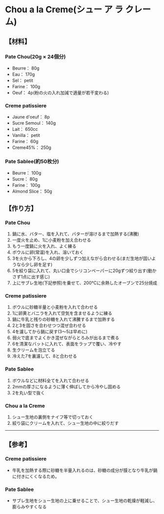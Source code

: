 # Chou a la Creme(シュー ア ラ クレーム)

## 【材料】
### Pate Chou(20g × 24個分)
- Beurre： 80g
- Eau： 170g
- Sel： petit
- Farine： 100g
- Oeuf： 4p(粉の火の入れ加減で適量が若干変わる)
### Creme patissiere
- Jaune d'oeuf： 8p
- Sucre Semoul： 140g
- Lait： 650cc
- Vanilla： petit
- Farine： 60g
- Creme45%： 250g
### Pate Sablee(約50枚分)
- Beurre： 100g
- Sucre： 80g
- Farine： 100g
- Almond Slice： 50g

## 【作り方】
### Pate Chou
1. 鍋に水、バター、塩を入れて、バターが溶けるまで加熱する(沸騰)
2. 一度火を止め、1に小麦粉を加え合わせる
3. もう一度鍋に火を入れ、よく練る
4. ボウルに卵(常温)を入れ、溶いておく
5. 3を火から下ろし、4の卵を少しずつ加えながら合わせる(まだ生地が固いようなら少し卵を足す)
6. 5を絞り袋に入れて、丸い口金でシリコンペーパーに20gずつ絞り出す(動かさず1点に出す感じ)
7. 上にサブレ生地(下記参照)を乗せて、200℃に余熱したオーブンで25分焼成
### Creme patissiere
1. ボウルに砂糖半量と小麦粉を入れて合わせる
2. 1に卵黄とバニラを入れて空気を含ませるように練る
3. 鍋に牛乳と残りの砂糖を入れて沸騰するまで加熱する
4. 2と3を固さを合わせつつ混ぜ合わせる
5. 4を濾してから鍋に戻す(3～5は早めに)
6. 弱火で底までよくかき混ぜながらとろみが出るまで煮る
7. 6を清潔なバットに入れて、表面をラップで覆い、冷やす
8. 生クリームを泡立てる
9. 冷えた7を裏濾して、8と合わせる
### Pate Sablee
1. ボウルなどに材料全てを入れて合わせる
2. 2mmの厚さになるように薄く伸ばしてから冷やし固める
3. 2を丸い型で抜く
### Chou a la Creme
1. シュー生地の裏側をナイフ等で切っておく
2. 絞り袋にクリームを入れて、シュー生地の中に絞りだす

---

## 【参考】
### Creme patissiere
- 牛乳を加熱する際に砂糖を半量入れるのは、砂糖の成分が膜となり牛乳が鍋に付きにくくなるため。
### Pate Sablee
- サブレ生地をシュー生地の上に乗せることで、シュー生地の乾燥が軽減し、膨らみやすくなる